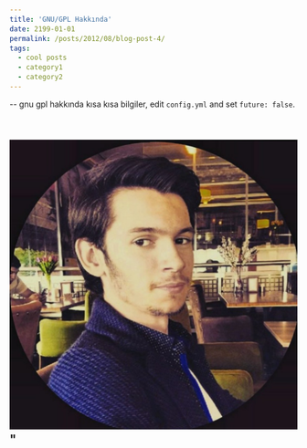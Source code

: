 ```yaml
---
title: 'GNU/GPL Hakkında'
date: 2199-01-01
permalink: /posts/2012/08/blog-post-4/
tags:
  - cool posts
  - category1
  - category2
---
```

--
gnu gpl hakkında kısa kısa bilgiler, edit `config.yml` and set `future: false`. 

<br/><img src='/images/profil.png'>"
--
